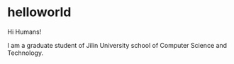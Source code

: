# helloworld
Hi Humans!

I am a graduate student of Jilin University school of Computer Science and Technology.
